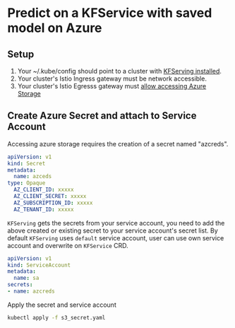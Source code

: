 
# Predict on a KFService with saved model on Azure
## Setup
1. Your ~/.kube/config should point to a cluster with [KFServing installed](https://github.com/kubeflow/kfserving/blob/master/docs/DEVELOPER_GUIDE.md#deploy-kfserving).
2. Your cluster's Istio Ingress gateway must be network accessible.
3. Your cluster's Istio Egresss gateway must [allow accessing Azure Storage](https://knative.dev/docs/serving/outbound-network-access/)


## Create Azure Secret and attach to Service Account
Accessing azure storage requires the creation of a secret named "azcreds". 
```yaml
apiVersion: v1
kind: Secret
metadata:
  name: azceds
type: Opaque
  AZ_CLIENT_ID: xxxxx
  AZ_CLIENT_SECRET: xxxxx
  AZ_SUBSCRIPTION_ID: xxxxx
  AZ_TENANT_ID: xxxxx
```

`KFServing` gets the secrets from your service account, you need to add the above created or existing secret to your service account's secret list. 
By default `KFServing` uses `default` service account, user can use own service account and overwrite on `KFService` CRD.

```yaml
apiVersion: v1
kind: ServiceAccount
metadata:
  name: sa
secrets:
- name: azcreds
```

Apply the secret and service account
```bash
kubectl apply -f s3_secret.yaml
```
